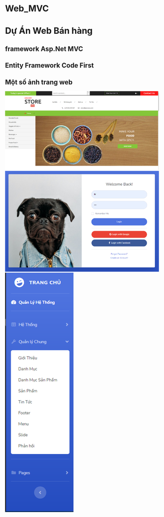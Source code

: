 # Web_MVC
# Dự Án Web Bán hàng 
## framework Asp.Net MVC
## Entity Framework Code First
## Một số ảnh trang web

![Screenshot](https://github.com/quochiep-1910/Web_MVC/blob/developer/Web_ASPMVC/assets/anhweb/1.PNG)
![Screenshot](https://github.com/quochiep-1910/Web_MVC/blob/developer/Web_ASPMVC/assets/anhweb/2.PNG)
![Screenshot](https://github.com/quochiep-1910/Web_MVC/blob/developer/Web_ASPMVC/assets/anhweb/3.PNG)
